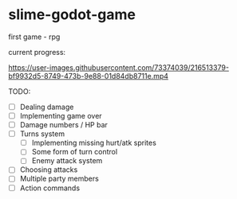 # slime-godot-game
first game - rpg

current progress:

https://user-images.githubusercontent.com/73374039/216513379-bf9932d5-8749-473b-9e88-01d84db8711e.mp4

TODO:
- [ ] Dealing damage
- [ ] Implementing game over
- [ ] Damage numbers / HP bar
- [ ] Turns system
	- [ ] Implementing missing hurt/atk sprites
	- [ ] Some form of turn control
	- [ ] Enemy attack system
- [ ] Choosing attacks
- [ ] Multiple party members
- [ ] Action commands
